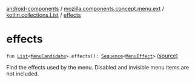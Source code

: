 [android-components](../../index.md) / [mozilla.components.concept.menu.ext](../index.md) / [kotlin.collections.List](index.md) / [effects](./effects.md)

# effects

`fun `[`List`](https://kotlinlang.org/api/latest/jvm/stdlib/kotlin.collections/-list/index.html)`<`[`MenuCandidate`](../../mozilla.components.concept.menu.candidate/-menu-candidate/index.md)`>.effects(): `[`Sequence`](https://kotlinlang.org/api/latest/jvm/stdlib/kotlin.sequences/-sequence/index.html)`<`[`MenuEffect`](../../mozilla.components.concept.menu.candidate/-menu-effect.md)`>` [(source)](https://github.com/mozilla-mobile/android-components/blob/master/components/concept/menu/src/main/java/mozilla/components/concept/menu/ext/MenuCandidate.kt#L28)

Find the effects used by the menu.
Disabled and invisible menu items are not included.

